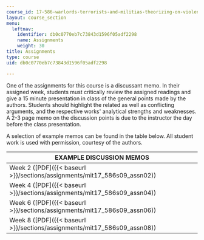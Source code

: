 ```yaml
---
course_id: 17-586-warlords-terrorists-and-militias-theorizing-on-violent-non-state-actors-spring-2009
layout: course_section
menu:
  leftnav:
    identifier: db0c0770eb7c73843d1596f05adf2298
    name: Assignments
    weight: 30
title: Assignments
type: course
uid: db0c0770eb7c73843d1596f05adf2298

---
```


One of the assignments for this course is a discussant memo. In their assigned week, students must critically review the assigned readings and give a 15 minute presentation in class of the general points made by the authors. Students should highlight the related as well as conflicting arguments, and the respective works' analytical strengths and weaknesses. A 2-3 page memo on the discussion points is due to the instructor the day before the class presentation.

A selection of example memos can be found in the table below. All student work is used with permission, courtesy of the authors.

| EXAMPLE DISCUSSION MEMOS |
| --- |
| Week 2 ([PDF]({{< baseurl >}}/sections/assignments/mit17_586s09_assn02)) |
| Week 4 ([PDF]({{< baseurl >}}/sections/assignments/mit17_586s09_assn04)) |
| Week 6 ([PDF]({{< baseurl >}}/sections/assignments/mit17_586s09_assn06)) |
| Week 8 ([PDF]({{< baseurl >}}/sections/assignments/mit17_586s09_assn08))